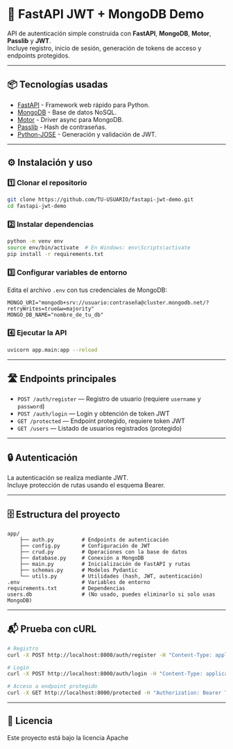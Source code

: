 # 🚀 FastAPI JWT + MongoDB Demo

API de autenticación simple construida con **FastAPI**, **MongoDB**, **Motor**, **Passlib** y **JWT**.  
Incluye registro, inicio de sesión, generación de tokens de acceso y endpoints protegidos.

---

## 📦 Tecnologías usadas
- [FastAPI](https://fastapi.tiangolo.com/) - Framework web rápido para Python.
- [MongoDB](https://www.mongodb.com/) - Base de datos NoSQL.
- [Motor](https://motor.readthedocs.io/) - Driver async para MongoDB.
- [Passlib](https://passlib.readthedocs.io/) - Hash de contraseñas.
- [Python-JOSE](https://python-jose.readthedocs.io/) - Generación y validación de JWT.

---

## ⚙️ Instalación y uso

### 1️⃣ Clonar el repositorio
```bash
git clone https://github.com/TU-USUARIO/fastapi-jwt-demo.git
cd fastapi-jwt-demo
```

### 2️⃣ Instalar dependencias
```bash
python -m venv env
source env/bin/activate  # En Windows: env\Scripts\activate
pip install -r requirements.txt
```

### 3️⃣ Configurar variables de entorno

Edita el archivo `.env` con tus credenciales de MongoDB:

```env
MONGO_URI="mongodb+srv://usuario:contraseña@cluster.mongodb.net/?retryWrites=true&w=majority"
MONGO_DB_NAME="nombre_de_tu_db"
```

### 4️⃣ Ejecutar la API

```bash
uvicorn app.main:app --reload
```

---

## 🛣️ Endpoints principales

- `POST /auth/register` — Registro de usuario (requiere `username` y `password`)
- `POST /auth/login` — Login y obtención de token JWT
- `GET /protected` — Endpoint protegido, requiere token JWT
- `GET /users` — Listado de usuarios registrados (protegido)

---

## 🔒 Autenticación

La autenticación se realiza mediante JWT.  
Incluye protección de rutas usando el esquema Bearer.

---

## 🗄️ Estructura del proyecto

```
app/
    ├── auth.py         # Endpoints de autenticación
    ├── config.py       # Configuración de JWT
    ├── crud.py         # Operaciones con la base de datos
    ├── database.py     # Conexión a MongoDB
    ├── main.py         # Inicialización de FastAPI y rutas
    ├── schemas.py      # Modelos Pydantic
    └── utils.py        # Utilidades (hash, JWT, autenticación)
.env                    # Variables de entorno
requirements.txt        # Dependencias
users.db                # (No usado, puedes eliminarlo si solo usas MongoDB)
```

---

## 📬 Prueba con cURL

```bash
# Registro
curl -X POST http://localhost:8000/auth/register -H "Content-Type: application/json" -d '{"username":"usuario","password":"clave"}'

# Login
curl -X POST http://localhost:8000/auth/login -H "Content-Type: application/json" -d '{"username":"usuario","password":"clave"}'

# Acceso a endpoint protegido
curl -X GET http://localhost:8000/protected -H "Authorization: Bearer TU_TOKEN"
```

---

## 📝 Licencia

Este proyecto está bajo la licencia Apache
